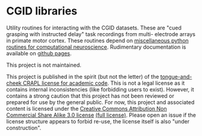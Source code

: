 # CGID libraries

Utility routines for interacting with the CGID datasets. These are
"cued grasping with instructed delay" task recordings from multi-
electrode arrays in primate motor cortex. 
These routines depend on [miscellaneous python routines for 
computational neuroscience](
http://michaelerule.github.io/neurotools/_build/html/index.html).
Rudimentary documentation is available on [github pages](
http://michaelerule.github.io/cgid/_build/html/index.html).

This project is not maintained.

This project is published in the spirit (but not the letter) of the 
[tongue-and-cheek CRAPL license for academic code](
http://matt.might.net/articles/crapl/CRAPL-LICENSE.txt). This is not 
a legal license as it contains internal inconsistencies (like 
forbidding users to exist). However, it contains a strong caution 
that this project has not been reviewed or prepared for use by the 
general public. For now, this project and associated content is 
licensed under the [Creative Commons Attribution Non Commercial 
Share Alike 3.0 license](
https://creativecommons.org/licenses/by-nc-sa/3.0/) 
[(full license)](
https://creativecommons.org/licenses/by-nc-sa/3.0/legalcode). 
Please open an issue if the license structure appears to forbid 
re-use, the license itself is also "under construction".

